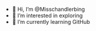 - 👋 Hi, I’m @Misschandlerbing 
- 👀 I’m interested in exploring
- 🌱 I’m currently learning GitHub


<!---
Misschandlerbing/Misschandlerbing is a ✨ special ✨ repository because its `README.md` (this file) appears on your GitHub profile.
You can click the Preview link to take a look at your changes.
--->
